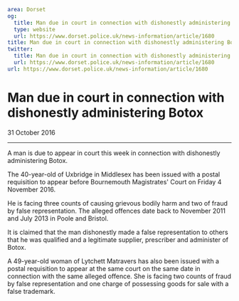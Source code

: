 ```yaml
area: Dorset
og:
  title: Man due in court in connection with dishonestly administering Botox
  type: website
  url: https://www.dorset.police.uk/news-information/article/1680
title: Man due in court in connection with dishonestly administering Botox |
twitter:
  title: Man due in court in connection with dishonestly administering Botox
  url: https://www.dorset.police.uk/news-information/article/1680
url: https://www.dorset.police.uk/news-information/article/1680
```

# Man due in court in connection with dishonestly administering Botox

31 October 2016

* * *

A man is due to appear in court this week in connection with dishonestly administering Botox.

The 40-year-old of Uxbridge in Middlesex has been issued with a postal requisition to appear before Bournemouth Magistrates' Court on Friday 4 November 2016.

He is facing three counts of causing grievous bodily harm and two of fraud by false representation. The alleged offences date back to November 2011 and July 2013 in Poole and Bristol.

It is claimed that the man dishonestly made a false representation to others that he was qualified and a legitimate supplier, prescriber and administer of Botox.

A 49-year-old woman of Lytchett Matravers has also been issued with a postal requisition to appear at the same court on the same date in connection with the same alleged offence. She is facing two counts of fraud by false representation and one charge of possessing goods for sale with a false trademark.
